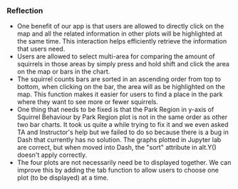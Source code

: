 ### Reflection

- One benefit of our app is that users are allowed to directly click on the map and all the related information in other plots will be highlighted at the same time. This interaction helps efficiently retrieve the information that users need.
- Users are allowed to select multi-area for comparing the amount of squirrels in those areas by simply press and hold shift and click the area on the map or bars in the chart.
- The squirrel counts bars are sorted in an ascending order from top to bottom, when clicking on the bar, the area will as be highlighted on the map. This function makes it easier for users to find a place in the park where they want to see more or fewer squirrels.
- One thing that needs to be fixed is that the Park Region in y-axis of Squirrel Behaviour by Park Region plot is not in the same order as other two bar charts. It took us quite a while trying to fix it and we even asked TA and Instructor's help but we failed to do so because there is a bug in Dash that currently has no solution. The graphs plotted in Jupyter lab are correct, but when moved into Dash, the "sort" attribute in alt.Y() doesn't apply correctly.
- The four plots are not necessarily need be to displayed together. We can improve this by adding the tab function to allow users to choose one plot (to be displayed) at a time.